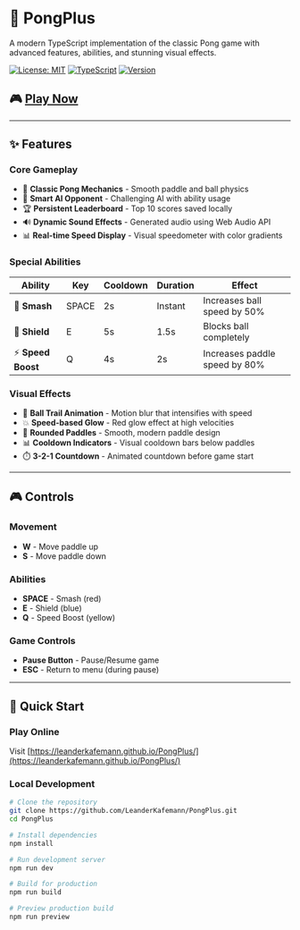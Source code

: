 # 🏓 PongPlus

A modern TypeScript implementation of the classic Pong game with advanced features, abilities, and stunning visual effects.

[![License: MIT](https://img.shields.io/badge/License-MIT-yellow.svg)](https://opensource.org/licenses/MIT)
[![TypeScript](https://img.shields.io/badge/TypeScript-5.0-blue.svg)](https://www.typescriptlang.org/)
[![Version](https://img.shields.io/badge/version-1.0.0-green.svg)](https://github.com/LeanderKafemann/PongPlus)

## 🎮 [Play Now](https://leanderkafemann.github.io/PongPlus/)

---

## ✨ Features

### Core Gameplay
- 🎯 **Classic Pong Mechanics** - Smooth paddle and ball physics
- 🤖 **Smart AI Opponent** - Challenging AI with ability usage
- 🏆 **Persistent Leaderboard** - Top 10 scores saved locally
- 🔊 **Dynamic Sound Effects** - Generated audio using Web Audio API
- 📊 **Real-time Speed Display** - Visual speedometer with color gradients

### Special Abilities
| Ability | Key | Cooldown | Duration | Effect |
|---------|-----|----------|----------|--------|
| 🔴 **Smash** | SPACE | 2s | Instant | Increases ball speed by 50% |
| 🔵 **Shield** | E | 5s | 1.5s | Blocks ball completely |
| ⚡ **Speed Boost** | Q | 4s | 2s | Increases paddle speed by 80% |

### Visual Effects
- 🌈 **Ball Trail Animation** - Motion blur that intensifies with speed
- 💥 **Speed-based Glow** - Red glow effect at high velocities
- 🎨 **Rounded Paddles** - Smooth, modern paddle design
- 📊 **Cooldown Indicators** - Visual cooldown bars below paddles
- ⏱️ **3-2-1 Countdown** - Animated countdown before game start

---

## 🎮 Controls

### Movement
- **W** - Move paddle up
- **S** - Move paddle down

### Abilities
- **SPACE** - Smash (red)
- **E** - Shield (blue)
- **Q** - Speed Boost (yellow)

### Game Controls
- **Pause Button** - Pause/Resume game
- **ESC** - Return to menu (during pause)

---

## 🚀 Quick Start

### Play Online
Visit [https://leanderkafemann.github.io/PongPlus/](https://leanderkafemann.github.io/PongPlus/)

### Local Development

```bash
# Clone the repository
git clone https://github.com/LeanderKafemann/PongPlus.git
cd PongPlus

# Install dependencies
npm install

# Run development server
npm run dev

# Build for production
npm run build

# Preview production build
npm run preview